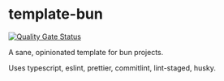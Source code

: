 # template-bun

[![Quality Gate Status](https://sonarcloud.io/api/project_badges/measure?project=mkvlrn_template-bun&metric=alert_status)](https://sonarcloud.io/summary/new_code?id=mkvlrn_template-bun)

A sane, opinionated template for bun projects.

Uses typescript, eslint, prettier, commitlint, lint-staged, husky.
